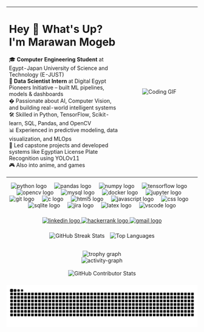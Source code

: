 <table cellspacing="0" cellpadding="0" style="border: none; border-collapse: collapse;">
  <tr> 
    <td width="60%" align="left" style="border: none; vertical-align: top;">
      <h1>Hey 👋 What's Up? I'm Marawan Mogeb</h1>
      <p>
        🎓 <strong>Computer Engineering Student</strong> at Egypt-Japan University of Science and Technology (E-JUST)<br>
        🤖 <strong>Data Scientist Intern</strong> at Digital Egypt Pioneers Initiative – built ML pipelines, models & dashboards<br>
        � Passionate about AI, Computer Vision, and building real-world intelligent systems<br>
        🛠️ Skilled in Python, TensorFlow, Scikit-learn, SQL, Pandas, and OpenCV<br>
        📊 Experienced in predictive modeling, data visualization, and MLOps<br>
        💼 Led capstone projects and developed systems like Egyptian License Plate Recognition using YOLOv11<br>
        🎮 Also into anime, and games
      </p>
    </td>
    <td width="40%" align="center" style="border: none;">
      <img src="https://user-images.githubusercontent.com/74038190/225813708-98b745f2-7d22-48cf-9150-083f1b00d6c9.gif" width="100%" style="border: none;" alt="Coding GIF"/>
    </td>
  </tr>
</table>
<!-- https://c.tenor.com/AlUkiGkR2j8AAAAM/new-game-ahagon-umiko-programming.gif -->
<div align="center">
  <!-- Tech stack icons -->
  <img src="https://skillicons.dev/icons?i=py" height="60" alt="python logo" />
  <img width="12" />
  <img src="https://cdn.jsdelivr.net/gh/devicons/devicon/icons/pandas/pandas-original.svg" height="60" alt="pandas logo" />
  <img width="12" />
  <img src="https://cdn.jsdelivr.net/gh/devicons/devicon/icons/numpy/numpy-original.svg" height="60" alt="numpy logo" />
  <img width="12" />
  <img src="https://cdn.jsdelivr.net/gh/devicons/devicon/icons/tensorflow/tensorflow-original.svg" height="60" alt="tensorflow logo" />
  <img width="12" />
  <img src="https://cdn.jsdelivr.net/gh/devicons/devicon/icons/opencv/opencv-original.svg" height="60" alt="opencv logo" />
  <img width="12" />
  <img src="https://cdn.jsdelivr.net/gh/devicons/devicon/icons/mysql/mysql-original.svg" height="60" alt="mysql logo" />
  <img width="12" />
  <img src="https://cdn.jsdelivr.net/gh/devicons/devicon/icons/docker/docker-original.svg" height="60" alt="docker logo" />
  <img width="12" />
  <img src="https://cdn.jsdelivr.net/gh/devicons/devicon/icons/jupyter/jupyter-original.svg" height="60" alt="jupyter logo" />
  <img width="12" />
  <img src="https://cdn.jsdelivr.net/gh/devicons/devicon/icons/git/git-original.svg" height="60" alt="git logo" />
  <img width="12" />
  <img src="https://cdn.jsdelivr.net/gh/devicons/devicon/icons/c/c-original.svg" height="60" alt="c logo" />
  <img width="12" />
  <img src="https://cdn.jsdelivr.net/gh/devicons/devicon/icons/html5/html5-original.svg" height="60" alt="html5 logo" />
  <img width="12" />
  <img src="https://cdn.jsdelivr.net/gh/devicons/devicon/icons/javascript/javascript-original.svg" height="60" alt="javascript logo" />
  <img width="12" />
  <img src="https://cdn.jsdelivr.net/gh/devicons/devicon/icons/css3/css3-original.svg" height="60" alt="css logo" />
  <img width="12" />
  <img src="https://cdn.jsdelivr.net/gh/devicons/devicon/icons/sqlite/sqlite-original.svg" height="60" alt="sqlite logo" />
  <img width="12" />
  <img src="https://cdn.jsdelivr.net/gh/devicons/devicon/icons/jira/jira-original.svg" height="60" alt="jira logo" />
  <img width="12" />
  <img src="https://cdn.jsdelivr.net/gh/devicons/devicon/icons/latex/latex-original.svg" height="60" alt="latex logo" />
  <img width="12" />
  <img src="https://cdn.jsdelivr.net/gh/devicons/devicon/icons/vscode/vscode-original.svg" height="60" alt="vscode logo" />
</div>

###

<!-- Social badges -->
<div align="center">
  <a href="https://www.linkedin.com/in/marawan-mogeb/" target="_blank">
    <img src="https://img.shields.io/static/v1?message=LinkedIn&logo=linkedin&label=&color=0077B5&logoColor=white&labelColor=&style=for-the-badge" height="25" alt="linkedin logo" />
  </a>
  <a href="https://www.hackerrank.com/profile/marawan_mogeb" target="_blank">
    <img src="https://img.shields.io/static/v1?message=HackerRank&logo=hackerrank&label=&color=2EC866&logoColor=white&labelColor=&style=for-the-badge" height="25" alt="hackerrank logo" />
  </a>
  <a href="mailto:mogebm94@gmail.com" target="_blank">
    <img src="https://img.shields.io/static/v1?message=Gmail&logo=gmail&label=&color=D14836&logoColor=white&labelColor=&style=for-the-badge" height="25" alt="gmail logo" />
  </a>
</div>

###

<!-- Stats side by side without borders -->
<div align="center">
<p align="center">
  <img src="https://streak-stats.demolab.com?user=marawan-mogeb&locale=en&mode=daily&theme=transparent&hide_border=true&border_radius=0" height="150" alt="GitHub Streak Stats" style="margin-right: 10px;" />
  <img src="https://github-readme-stats.vercel.app/api/top-langs?username=marawan-mogeb&locale=en&layout=compact&card_width=320&langs_count=6&theme=transparent&hide_border=true" height="150" alt="Top Languages" />
</p>

  <br />
  <img src="https://github-profile-trophy.vercel.app?username=marawan-mogeb&theme=tokyonight&column=-1&row=1&margin-w=8&margin-h=8&no-bg=true&no-frame=true" height="150" alt="trophy graph" />
  <br />
  <img src="https://github-readme-activity-graph.vercel.app/graph?username=marawan-mogeb&radius=16&theme=tokyo-night&area=true&hide_border=true" height="300" alt="activity-graph" />
</div>
<br>
<div align="center">
  <img src="https://github-contributor-stats.vercel.app/api?username=marawan-mogeb&limit=5&theme=tokyonight&combine_all_yearly_contributions=true" alt="GitHub Contributor Stats" />
  <br />
  
###

<!-- Snake animation -->
![Snake animation](https://github.com/marawan-mogeb/marawan-mogeb/blob/output/snake.svg)
